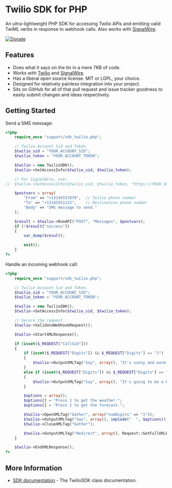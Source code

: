 Twilio SDK for PHP
==================

An ultra-lightweight PHP SDK for accessing Twilio APIs and emitting valid TwiML verbs in response to webhook calls.  Also works with [SignalWire](https://signalwire.com/).

[![Donate](https://cubiclesoft.com/res/donate-shield.png)](https://cubiclesoft.com/donate/)

Features
--------

* Does what it says on the tin in a mere 7KB of code.
* Works with [Twilio](https://www.twilio.com/) and [SignalWire](https://signalwire.com/).
* Has a liberal open source license.  MIT or LGPL, your choice.
* Designed for relatively painless integration into your project.
* Sits on GitHub for all of that pull request and issue tracker goodness to easily submit changes and ideas respectively.

Getting Started
---------------

Send a SMS message:

```php
<?php
	require_once "support/sdk_twilio.php";

	// Twilio Account Sid and Token.
	$twilio_sid = "YOUR_ACCOUNT_SID";
	$twilio_token = "YOUR_ACCOUNT_TOKEN";

	$twilio = new TwilioSDK();
	$twilio->SetAccessInfo($twilio_sid, $twilio_token);

	// For SignalWire, use:
//	$twilio->SetAccessInfo($twilio_sid, $twilio_token, "https://YOUR_SPACE.signalwire.com/api/laml/2010-04-01");

	$postvars = array(
		"From" => "+13145557878",  // Twilio phone number
		"To" => "+13145551212",    // Destination phone number
		"Body" => "SMS message to send."
	);

	$result = $twilio->RunAPI("POST", "Messages", $postvars);
	if (!$result["success"])
	{
		var_dump($result);

		exit();
	}
?>
```

Handle an incoming webhook call:

```php
<?php
	require_once "support/sdk_twilio.php";

	// Twilio Account Sid and Token.
	$twilio_sid = "YOUR_ACCOUNT_SID";
	$twilio_token = "YOUR_ACCOUNT_TOKEN";

	$twilio = new TwilioSDK();
	$twilio->SetAccessInfo($twilio_sid, $twilio_token);

	// Secure the request.
	$twilio->ValidateWebhookRequest();

	$twilio->StartXMLResponse();

	if (isset($_REQUEST["CallSid"]))
	{
		if (isset($_REQUEST["Digits"]) && $_REQUEST["Digits"] == "1")
		{
			$twilio->OutputXMLTag("Say", array(), "It's sunny and warm outside.");
		}
		else if (isset($_REQUEST["Digits"]) && $_REQUEST["Digits"] == "2")
		{
			$twilio->OutputXMLTag("Say", array(), "It's going to be a balmy 72 degrees outside today with a very slight chance of delicious pie falling from the sky.");
		}

		$options = array();
		$options[] = "Press 1 to get the weather.";
		$options[] = "Press 2 to get the forecast.";

		$twilio->OpenXMLTag("Gather", array("numDigits" => "1"));
		$twilio->OutputXMLTag("Say", array(), implode("  ", $options));
		$twilio->CloseXMLTag("Gather");

		$twilio->OutputXMLTag("Redirect", array(), Request::GetFullURLBase());
	}

	$twilio->EndXMLResponse();
?>
```

More Information
----------------

* [SDK documentation](https://github.com/cubiclesoft/php-twilio-sdk/blob/master/docs/sdk_twilio.md) - The TwilioSDK class documentation.
